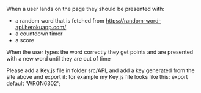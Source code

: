 When a user lands on the page they should be presented with:

- a random word that is fetched from https://random-word-api.herokuapp.com/
- a countdown timer
- a score

When the user types the word correctly they get points and are presented with a new word until they are out of time

Please add a Key.js file in folder src/API, and add a key generated from the site above and export it:
for example my Key.js file looks like this: export default 'WRGN6302';
